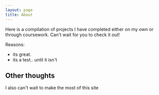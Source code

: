 ```yaml
---
layout: page
title: About
---
```


Here is a compilation of projects I have completed either on my own or through coursework.
Can't wait for you to check it out!

Reasons:
- its great.
- its a test.. until it isn't

## Other thoughts

I also can't wait to make the most of this site
